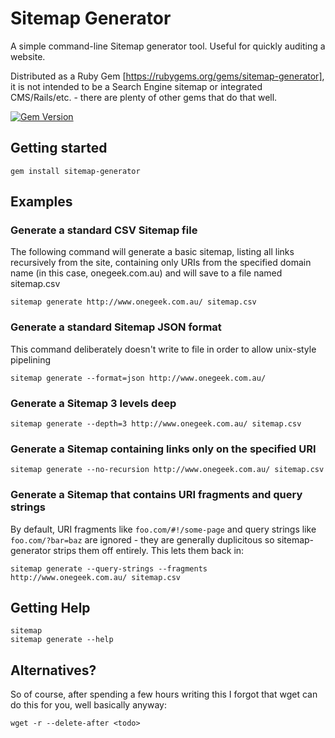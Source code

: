 # Sitemap Generator

A simple command-line Sitemap generator tool. Useful for quickly auditing a website.

Distributed as a Ruby Gem [https://rubygems.org/gems/sitemap-generator], it is not intended to be a Search Engine sitemap or integrated CMS/Rails/etc. - there are plenty of other gems that do that well.

[![Gem Version](https://badge.fury.io/rb/sitemap-generator.svg)](http://badge.fury.io/rb/sitemap-generator)

## Getting started

    gem install sitemap-generator

## Examples

### Generate a standard CSV Sitemap file

The following command will generate a basic sitemap, listing all links recursively from the site, containing only URIs from the specified domain name (in this case, onegeek.com.au) and will save to a file named sitemap.csv

    sitemap generate http://www.onegeek.com.au/ sitemap.csv

### Generate a standard Sitemap JSON format

This command deliberately doesn't write to file in order to allow unix-style pipelining

    sitemap generate --format=json http://www.onegeek.com.au/ 
  
### Generate a Sitemap 3 levels deep 
    
    sitemap generate --depth=3 http://www.onegeek.com.au/ sitemap.csv

### Generate a Sitemap containing links only on the specified URI

    sitemap generate --no-recursion http://www.onegeek.com.au/ sitemap.csv
    
### Generate a Sitemap that contains URI fragments and query strings

By default, URI fragments like ```foo.com/#!/some-page``` and query strings like ```foo.com/?bar=baz``` are ignored - they are generally duplicitous so sitemap-generator strips them off entirely. This lets them back in:

    sitemap generate --query-strings --fragments http://www.onegeek.com.au/ sitemap.csv
    
## Getting Help

    sitemap
    sitemap generate --help
    
## Alternatives?

So of course, after spending a few hours writing this I forgot that wget can do this for you, well basically anyway:

    wget -r --delete-after <todo>

